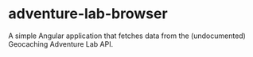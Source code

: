 # adventure-lab-browser

A simple Angular application that fetches data from the (undocumented) Geocaching Adventure Lab API.

